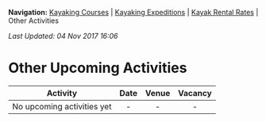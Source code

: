 **Navigation:** [Kayaking Courses](index) &#124; [Kayaking Expeditions](expedition) &#124; [Kayak Rental Rates](rental) &#124; Other Activities

_Last Updated: 04 Nov 2017 16:06_
# Other Upcoming Activities

Activity | Date | Venue | Vacancy
:---:|:---:|:---:|:---:
No upcoming activities yet|-|-|- 

